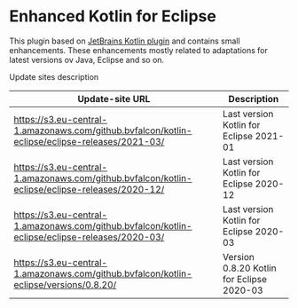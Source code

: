 Enhanced Kotlin for Eclipse
==============

This plugin based on [JetBrains Kotlin plugin](https://github.com/JetBrains/kotlin-eclipse) and contains small enhancements. These enhancements mostly related to adaptations for latest versions ov Java, Eclipse and so on.

Update sites description

Update-site URL | Description
----------------|------------
https://s3.eu-central-1.amazonaws.com/github.bvfalcon/kotlin-eclipse/eclipse-releases/2021-03/ | Last version Kotlin for Eclipse 2021-01
https://s3.eu-central-1.amazonaws.com/github.bvfalcon/kotlin-eclipse/eclipse-releases/2020-12/ | Last version Kotlin for Eclipse 2020-12
https://s3.eu-central-1.amazonaws.com/github.bvfalcon/kotlin-eclipse/eclipse-releases/2020-03/ | Last version Kotlin for Eclipse 2020-03
https://s3.eu-central-1.amazonaws.com/github.bvfalcon/kotlin-eclipse/versions/0.8.20/ | Version 0.8.20 Kotlin for Eclipse 2020-03


